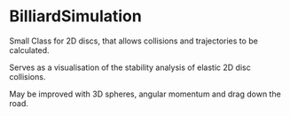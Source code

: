 # BilliardSimulation
Small Class for 2D discs, that allows collisions and trajectories to be calculated.

Serves as a visualisation of the stability analysis of elastic 2D disc collisions.

May be improved with 3D spheres, angular momentum and drag down the road.
